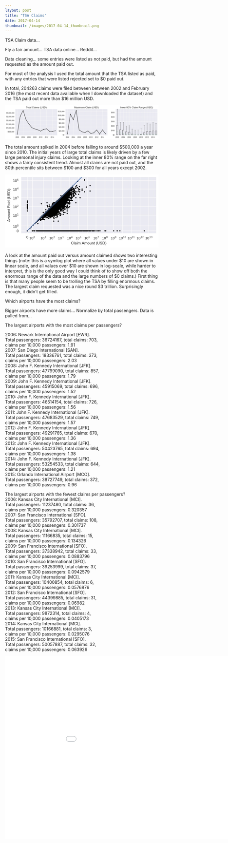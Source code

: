 ```yaml
---
layout: post
title: "TSA Claims"
date: 2017-04-14
thumbnail: /images/2017-04-14_thumbnail.png
---
```



TSA Claim data...

Fly a fair amount... TSA data online... Reddit... 

Data cleaning... some entries were listed as not paid, but had the amount requested as the amount paid out.

For most of the analysis I used the total amount that the TSA listed as paid, with any entries that were listed rejected set to $0 paid out.

In total, 204263 claims were filed between between 2002 and February 2016 (the most recent data available when I downloaded the dataset) and the TSA paid out more than $16 million USD.

<img src="/images/TSA/Total_avg_claims.jpeg" alt="Total and average claims per year" style="width: 1000px;"/>

The total amount spiked in 2004 before falling to around $500,000 a year since 2010. The initial years of large total claims is likely driven by a few large personal injury claims. Looking at the inner 80% range on the far right shows a fairly consistent trend. Almost all claims are not paid out, and the 80th percentile sits between $100 and $300 for all years except 2002.

![Claims vs amount paid](/images/TSA/Claim_paid.jpeg)

A look at the amount paid out versus amount claimed shows two interesting things (note: this is a symlog plot where all values under $10 are shown in linear scale, and all values over $10 are shown in log-scale, while harder to interpret, this is the only good way I could think of to show off both the enormous range of the data and the large numbers of $0 claims.) First thing is that many people seem to be trolling the TSA by filling enormous claims. The largest claim requested was a nice round $3 trillion. Surprisingly enough, it didn't get filled.

Which airports have the most claims?  


Bigger airports have more claims... 
Normalize by total passengers. Data is pulled from...

The largest airports with the most claims per passengers?

2006: Newark International Airport [EWR].  <br>
Total passengers: 36724167, total claims: 703, <br>
claims per 10,000 passengers: 1.91 <br>
2007: San Diego International [SAN].  <br>
Total passengers: 18336761, total claims: 373, <br>
claims per 10,000 passengers: 2.03 <br>
2008: John F. Kennedy International [JFK].  <br>
Total passengers: 47799090, total claims: 857, <br>
claims per 10,000 passengers: 1.79 <br>
2009: John F. Kennedy International [JFK].  <br>
Total passengers: 45915069, total claims: 696, <br>
claims per 10,000 passengers: 1.52 <br>
2010: John F. Kennedy International [JFK].  <br>
Total passengers: 46514154, total claims: 726, <br>
claims per 10,000 passengers: 1.56 <br>
2011: John F. Kennedy International [JFK].  <br>
Total passengers: 47683529, total claims: 749, <br>
claims per 10,000 passengers: 1.57 <br>
2012: John F. Kennedy International [JFK].  <br>
Total passengers: 49291765, total claims: 670, <br>
claims per 10,000 passengers: 1.36 <br>
2013: John F. Kennedy International [JFK].  <br>
Total passengers: 50423765, total claims: 694, <br>
claims per 10,000 passengers: 1.38 <br>
2014: John F. Kennedy International [JFK].  <br>
Total passengers: 53254533, total claims: 644, <br>
claims per 10,000 passengers: 1.21 <br>
2015: Orlando International Airport [MCO].  <br>
Total passengers: 38727749, total claims: 372, <br>
claims per 10,000 passengers: 0.96 <br>

The largest airports with the fewest claims per passengers?<br>
2006: Kansas City International [MCI]. <br>
Total passengers: 11237480, total claims: 36,<br>
claims per 10,000 passengers: 0.320357<br>
2007: San Francisco International [SFO]. <br>
Total passengers: 35792707, total claims: 108,<br>
claims per 10,000 passengers: 0.301737<br>
2008: Kansas City International [MCI]. <br>
Total passengers: 11166835, total claims: 15,<br>
claims per 10,000 passengers: 0.134326<br>
2009: San Francisco International [SFO]. <br>
Total passengers: 37338942, total claims: 33,<br>
claims per 10,000 passengers: 0.0883796<br>
2010: San Francisco International [SFO]. <br>
Total passengers: 39253999, total claims: 37,<br>
claims per 10,000 passengers: 0.0942579<br>
2011: Kansas City International [MCI]. <br>
Total passengers: 10400854, total claims:  6,<br>
claims per 10,000 passengers: 0.0576876<br>
2012: San Francisco International [SFO]. <br>
Total passengers: 44399885, total claims: 31,<br>
claims per 10,000 passengers: 0.06982<br>
2013: Kansas City International [MCI]. <br>
Total passengers: 9872314, total claims:  4,<br>
claims per 10,000 passengers: 0.0405173<br>
2014: Kansas City International [MCI]. <br>
Total passengers: 10166881, total claims:  3,<br>
claims per 10,000 passengers: 0.0295076<br>
2015: San Francisco International [SFO]. <br>
Total passengers: 50057887, total claims: 32,<br>
claims per 10,000 passengers: 0.063926<br>


<iframe src="/graphs/airports.html" marginwidth="0"
        marginheight="0" scrolling="no" width="1000" height="600" frameBorder="0"></iframe>


